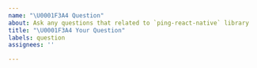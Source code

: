 ```yaml
---
name: "\U0001F3A4 Question"
about: Ask any questions that related to `ping-react-native` library
title: "\U0001F3A4 Your Question"
labels: question
assignees: ''

---
```


<!-- You can ask any questions that related to `ping-react-native` library -->
